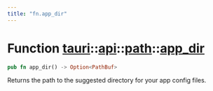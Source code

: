 ```yaml
---
title: "fn.app_dir"
---
```


# Function [tauri](/docs/api/rust/tauri/../../index.html)::​[api](/docs/api/rust/tauri/../index.html)::​[path](/docs/api/rust/tauri/index.html)::​[app_dir](/docs/api/rust/tauri/)

```rs
pub fn app_dir() -> Option<PathBuf>
```

Returns the path to the suggested directory for your app config files.
